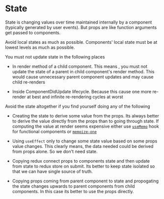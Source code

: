 # State

State is changing values over time maintained internally by a component (typically generated by user events). But props are like function arguments get passed to components.

Avoid local states as much as possible. Components' local state must be at lowest levels as much as possible.

You must not update state in the following places

- In render method of a child component. This means , you must not update the state of a parent in child component's render method. This would cause unnecessary parent component updates and may cause child re-renders

- Inside ComponentDidUpdate lifecycle. Because this cause one more re-render at best and infinite re-rendering cycles at worst

Avoid the state altogether if you find yourself doing any of the following

- Creating the state to derive some value from the props. Its always better to derive the value directly from the props than to going through state. If computing the value at render seems expensive either use [`useMemo`](https://reactjs.org/docs/hooks-reference.html#usememo) hook for functional components or [`memoize-one`](https://github.com/alexreardon/memoize-one#usage)

- Using `useEffect` only to change some state value based on some props value changes. This clearly means, the data needed could be derived from props alone. So we don't need state.

- Copying redux connect props to components state and then update from state to redux store on submit. Its better to keep state isolated so that we can have single source of truth.

- Copying props coming from parent component to state and propogating the state changes upwards to parent components from child components. In this case its better to use the props directly.
